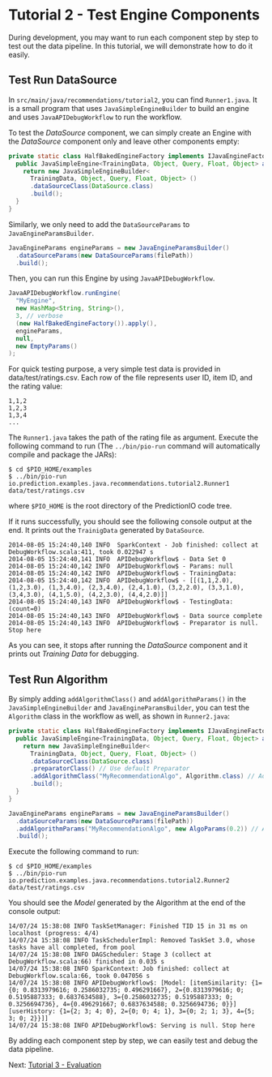 # Tutorial 2 - Test Engine Components

During development, you may want to run each component step by step to test out
the data pipeline. In this tutorial, we will demonstrate how to do it easily.

## Test Run DataSource

In `src/main/java/recommendations/tutorial2`, you can find `Runner1.java`. It is
a small program that uses `JavaSimpleEngineBuilder` to build an engine and uses
`JavaAPIDebugWorkflow` to run the workflow.

To test the *DataSource* component, we can simply create an Engine with the
*DataSource* component only and leave other components empty:

```java
private static class HalfBakedEngineFactory implements IJavaEngineFactory {
  public JavaSimpleEngine<TrainingData, Object, Query, Float, Object> apply() {
    return new JavaSimpleEngineBuilder<
      TrainingData, Object, Query, Float, Object> ()
      .dataSourceClass(DataSource.class)
      .build();
  }
}
```
Similarly, we only need to add the `DataSourceParams` to
`JavaEngineParamsBuilder`.

```java
JavaEngineParams engineParams = new JavaEngineParamsBuilder()
  .dataSourceParams(new DataSourceParams(filePath))
  .build();
```

Then, you can run this Engine by using `JavaAPIDebugWorkflow`.

```java
JavaAPIDebugWorkflow.runEngine(
  "MyEngine",
  new HashMap<String, String>(),
  3, // verbose
  (new HalfBakedEngineFactory()).apply(),
  engineParams,
  null,
  new EmptyParams()
);
```

For quick testing purpose, a very simple test data is provided in
data/test/ratings.csv. Each row of the file represents user ID, item ID, and the
rating value:

```
1,1,2
1,2,3
1,3,4
...
```

The `Runner1.java` takes the path of the rating file as argument. Execute the
following command to run (The `../bin/pio-run` command will automatically
compile and package the JARs):

```
$ cd $PIO_HOME/examples
$ ../bin/pio-run io.prediction.examples.java.recommendations.tutorial2.Runner1 data/test/ratings.csv
```
where `$PIO_HOME` is the root directory of the PredictionIO code tree.

If it runs successfully, you should see the following console output at the end.
It prints out the `TrainigData` generated by `DataSource`.

```
2014-08-05 15:24:40,140 INFO  SparkContext - Job finished: collect at DebugWorkflow.scala:411, took 0.022947 s
2014-08-05 15:24:40,141 INFO  APIDebugWorkflow$ - Data Set 0
2014-08-05 15:24:40,142 INFO  APIDebugWorkflow$ - Params: null
2014-08-05 15:24:40,142 INFO  APIDebugWorkflow$ - TrainingData:
2014-08-05 15:24:40,142 INFO  APIDebugWorkflow$ - [[(1,1,2.0), (1,2,3.0), (1,3,4.0), (2,3,4.0), (2,4,1.0), (3,2,2.0), (3,3,1.0), (3,4,3.0), (4,1,5.0), (4,2,3.0), (4,4,2.0)]]
2014-08-05 15:24:40,143 INFO  APIDebugWorkflow$ - TestingData: (count=0)
2014-08-05 15:24:40,143 INFO  APIDebugWorkflow$ - Data source complete
2014-08-05 15:24:40,143 INFO  APIDebugWorkflow$ - Preparator is null. Stop here
```

As you can see, it stops after running the *DataSource* component and it prints
out *Training Data* for debugging.

## Test Run Algorithm

By simply adding `addAlgorithmClass()` and `addAlgorithmParams()` in the
`JavaSimpleEngineBuilder` and `JavaEngineParamsBuilder`, you can test the
`Algorithm` class in the workflow as well, as shown in `Runner2.java`:

```java
private static class HalfBakedEngineFactory implements IJavaEngineFactory {
  public JavaSimpleEngine<TrainingData, Object, Query, Float, Object> apply() {
    return new JavaSimpleEngineBuilder<
      TrainingData, Object, Query, Float, Object> ()
      .dataSourceClass(DataSource.class)
      .preparatorClass() // Use default Preparator
      .addAlgorithmClass("MyRecommendationAlgo", Algorithm.class) // Add Algorithm
      .build();
  }
}
```

```java
JavaEngineParams engineParams = new JavaEngineParamsBuilder()
  .dataSourceParams(new DataSourceParams(filePath))
  .addAlgorithmParams("MyRecommendationAlgo", new AlgoParams(0.2)) // Add Algorithm Params
  .build();
```

Execute the following command to run:

```
$ cd $PIO_HOME/examples
$ ../bin/pio-run io.prediction.examples.java.recommendations.tutorial2.Runner2 data/test/ratings.csv
```

You should see the *Model* generated by the Algorithm at the end of the console
output:

```
14/07/24 15:38:08 INFO TaskSetManager: Finished TID 15 in 31 ms on localhost (progress: 4/4)
14/07/24 15:38:08 INFO TaskSchedulerImpl: Removed TaskSet 3.0, whose tasks have all completed, from pool
14/07/24 15:38:08 INFO DAGScheduler: Stage 3 (collect at DebugWorkflow.scala:66) finished in 0.035 s
14/07/24 15:38:08 INFO SparkContext: Job finished: collect at DebugWorkflow.scala:66, took 0.047056 s
14/07/24 15:38:08 INFO APIDebugWorkflow$: [Model: [itemSimilarity: {1={0; 0.8313979616; 0.2586032735; 0.496291667}, 2={0.8313979616; 0; 0.5195887333; 0.6837634588}, 3={0.2586032735; 0.5195887333; 0; 0.3256694736}, 4={0.496291667; 0.6837634588; 0.3256694736; 0}}]
[userHistory: {1={2; 3; 4; 0}, 2={0; 0; 4; 1}, 3={0; 2; 1; 3}, 4={5; 3; 0; 2}}]]
14/07/24 15:38:08 INFO APIDebugWorkflow$: Serving is null. Stop here
```

By adding each component step by step, we can easily test and debug the data
pipeline.

Next: [Tutorial 3 - Evaluation](tutorial3-evaluation.md)
